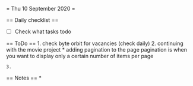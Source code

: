 = Thu 10 September 2020 =

== Daily checklist ==

* [ ] Check what tasks todo

== ToDo ==
    1. check byte orbit for vacancies (check daily)
	2. continuing with the movie project
		* adding pagination to the page 
		  pagination is when you want to display only a certain number of items per page
		  
	3. 

== Notes ==
    *

